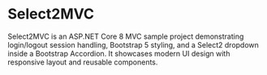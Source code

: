 # Select2MVC
Select2MVC is an ASP.NET Core 8 MVC sample project demonstrating login/logout session handling, Bootstrap 5 styling, and a Select2 dropdown inside a Bootstrap Accordion. It showcases modern UI design with responsive layout and reusable components.
